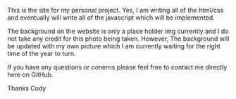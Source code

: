 This is the site for my personal project.
Yes, I am writing all of the html/css and eventually will write all of the javascript which will be implemented.

The background on the website is only a place holder img currently and I do not take any credit for this photo being taken.
However, The background will be updated with my own picture which I am currently waiting for the right time of the year to turn.

If you have any questions or conerns please feel free to contact me directly here on GitHub.

Thanks
Cody



